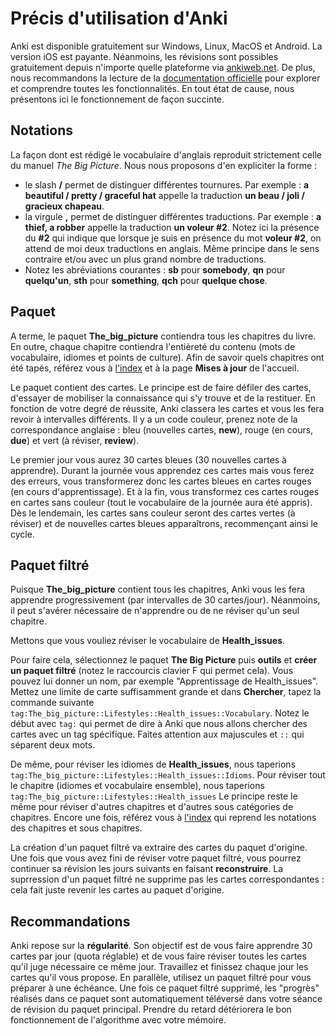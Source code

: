 # Précis d'utilisation d'Anki

Anki est disponible gratuitement sur Windows, Linux, MacOS et Android. La version iOS est payante. Néanmoins, les révisions sont possibles gratuitement depuis n'importe quelle plateforme
via [ankiweb.net](https://ankiweb.net/about). De plus, nous recommandons la lecture de la [documentation officielle](https://apps.ankiweb.net/docs/manual.fr.html) pour explorer et comprendre
toutes les fonctionnalités. En tout état de cause, nous présentons ici le fonctionnement de façon succinte.

## Notations

La façon dont est rédigé le vocabulaire d'anglais reproduit strictement celle du manuel *The Big Picture*. Nous nous proposons d'en expliciter la forme :
- le slash **/** permet de distinguer différentes tournures. Par exemple : **a beautiful / pretty / graceful hat** appelle la traduction **un beau / joli / gracieux chapeau**.
- la virgule **,** permet de distinguer différentes traductions. Par exemple : **a thief, a robber** appelle la traduction **un voleur #2**. Notez ici la présence du **#2** qui indique que
lorsque je suis en présence du mot **voleur #2**, on attend de moi deux traductions en anglais. Même principe dans le sens contraire et/ou avec un plus grand nombre de traductions.
- Notez les abréviations courantes : **sb** pour **somebody**, **qn** pour **quelqu'un**, **sth** pour **something**, **qch** pour **quelque chose**.

## Paquet

A terme, le paquet **The_big_picture** contiendra tous les chapitres du livre. En outre, chaque chapitre contiendra l'entièreté du contenu (mots de vocabulaire, idiomes et points de culture).
Afin de savoir quels chapitres ont été tapés, référez vous à [l'index](index.md) et à la page **Mises à jour** de l'accueil.

Le paquet contient des cartes. Le principe est de faire défiler des cartes, d'essayer de mobiliser la connaissance qui s'y trouve et de la restituer. En fonction de votre degré de réussite,
Anki classera les cartes et vous les fera revoir à intervalles différents. Il y a un code couleur, prenez note de la correspondance anglaise : bleu (nouvelles cartes, **new**), rouge (en cours, **due**)
et vert (à réviser, **review**).

Le premier jour vous aurez 30 cartes bleues (30 nouvelles cartes à apprendre). Durant la journée vous apprendez ces cartes mais vous ferez des erreurs, vous transformerez donc les cartes bleues en cartes rouges (en cours d'apprentissage). Et à la fin, vous transformez ces cartes rouges en cartes sans couleur (tout le vocabulaire de la journée aura été appris). Dès le lendemain, les cartes sans couleur
seront des cartes vertes (à réviser) et de nouvelles cartes bleues apparaîtrons, recommençant ainsi le cycle.

## Paquet filtré

Puisque **The_big_picture** contient tous les chapitres, Anki vous les fera apprendre progressivement (par intervalles de 30 cartes/jour). Néanmoins, il peut s'avérer nécessaire de n'apprendre ou de ne réviser qu'un seul chapitre.

Mettons que vous vouliez réviser le vocabulaire de **Health_issues**.

Pour faire cela, sélectionnez le paquet **The Big Picture** puis **outils** et **créer un paquet filtré** (notez le raccourcis clavier F qui permet cela). Vous pouvez lui donner un nom, par exemple
"Apprentissage de Health_issues". Mettez une limite de carte suffisamment grande et dans **Chercher**, tapez la commande suivante `tag:The_big_picture::Lifestyles::Health_issues::Vocabulary`.
Notez le début avec `tag:` qui permet de dire à Anki que nous allons chercher des cartes avec un tag spécifique. Faites attention aux majuscules et `::` qui séparent deux mots.

De même, pour réviser les idiomes de **Health_issues**, nous taperions `tag:The_big_picture::Lifestyles::Health_issues::Idioms`.
Pour réviser tout le chapitre (idiomes et vocabulaire ensemble), nous taperions `tag:The_big_picture::Lifestyles::Health_issues`
Le principe reste le même pour réviser d'autres chapitres et d'autres sous catégories de chapitres. Encore une fois, référez vous à [l'index](index.md) qui reprend les notations des chapitres et
sous chapitres.

La création d'un paquet filtré va extraire des cartes du paquet d'origine.
Une fois que vous avez fini de réviser votre paquet filtré, vous pourrez continuer sa révision les jours suivants en faisant **reconstruire**. La suprression d'un paquet filtré ne supprime pas les cartes
correspondantes : cela fait juste revenir les cartes au paquet d'origine.

## Recommandations

Anki repose sur la **régularité**. Son objectif est de vous faire apprendre 30 cartes par jour (quota réglable) et de vous faire réviser toutes les cartes qu'il juge nécessaire ce même jour.
Travaillez et finissez chaque jour les cartes qu'il vous propose. En parallèle, utilisez un paquet filtré pour vous préparer à une échéance. Une fois ce paquet filtré supprimé, les "progrès" réalisés
dans ce paquet sont automatiquement téléversé dans votre séance de révision du paquet principal. Prendre du retard détériorera le bon fonctionnement de l'algorithme avec votre mémoire.
